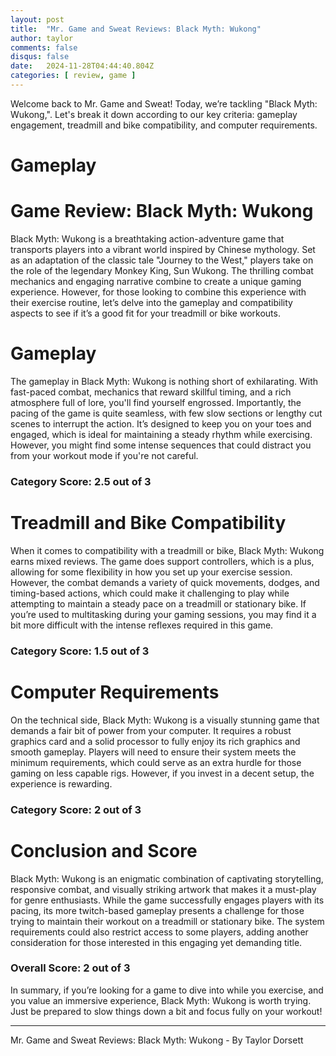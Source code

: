 ```yaml
---
layout: post
title:  "Mr. Game and Sweat Reviews: Black Myth: Wukong"
author: taylor
comments: false
disqus: false
date:   2024-11-28T04:44:40.804Z
categories: [ review, game ]
---
```


Welcome back to Mr. Game and Sweat! Today, we’re tackling "Black Myth: Wukong,". Let's break it down according to our key criteria: gameplay engagement, treadmill and bike compatibility, and computer requirements.

# Gameplay

# Game Review: Black Myth: Wukong

Black Myth: Wukong is a breathtaking action-adventure game that transports players into a vibrant world inspired by Chinese mythology. Set as an adaptation of the classic tale "Journey to the West," players take on the role of the legendary Monkey King, Sun Wukong. The thrilling combat mechanics and engaging narrative combine to create a unique gaming experience. However, for those looking to combine this experience with their exercise routine, let’s delve into the gameplay and compatibility aspects to see if it’s a good fit for your treadmill or bike workouts.

# Gameplay

The gameplay in Black Myth: Wukong is nothing short of exhilarating. With fast-paced combat, mechanics that reward skillful timing, and a rich atmosphere full of lore, you'll find yourself engrossed. Importantly, the pacing of the game is quite seamless, with few slow sections or lengthy cut scenes to interrupt the action. It’s designed to keep you on your toes and engaged, which is ideal for maintaining a steady rhythm while exercising. However, you might find some intense sequences that could distract you from your workout mode if you're not careful.

### Category Score: 2.5 out of 3

# Treadmill and Bike Compatibility

When it comes to compatibility with a treadmill or bike, Black Myth: Wukong earns mixed reviews. The game does support controllers, which is a plus, allowing for some flexibility in how you set up your exercise session. However, the combat demands a variety of quick movements, dodges, and timing-based actions, which could make it challenging to play while attempting to maintain a steady pace on a treadmill or stationary bike. If you’re used to multitasking during your gaming sessions, you may find it a bit more difficult with the intense reflexes required in this game.

### Category Score: 1.5 out of 3

# Computer Requirements

On the technical side, Black Myth: Wukong is a visually stunning game that demands a fair bit of power from your computer. It requires a robust graphics card and a solid processor to fully enjoy its rich graphics and smooth gameplay. Players will need to ensure their system meets the minimum requirements, which could serve as an extra hurdle for those gaming on less capable rigs. However, if you invest in a decent setup, the experience is rewarding.

### Category Score: 2 out of 3

# Conclusion and Score

Black Myth: Wukong is an enigmatic combination of captivating storytelling, responsive combat, and visually striking artwork that makes it a must-play for genre enthusiasts. While the game successfully engages players with its pacing, its more twitch-based gameplay presents a challenge for those trying to maintain their workout on a treadmill or stationary bike. The system requirements could also restrict access to some players, adding another consideration for those interested in this engaging yet demanding title.

### Overall Score: 2 out of 3

In summary, if you’re looking for a game to dive into while you exercise, and you value an immersive experience, Black Myth: Wukong is worth trying. Just be prepared to slow things down a bit and focus fully on your workout!

---

Mr. Game and Sweat Reviews: Black Myth: Wukong - By Taylor Dorsett
